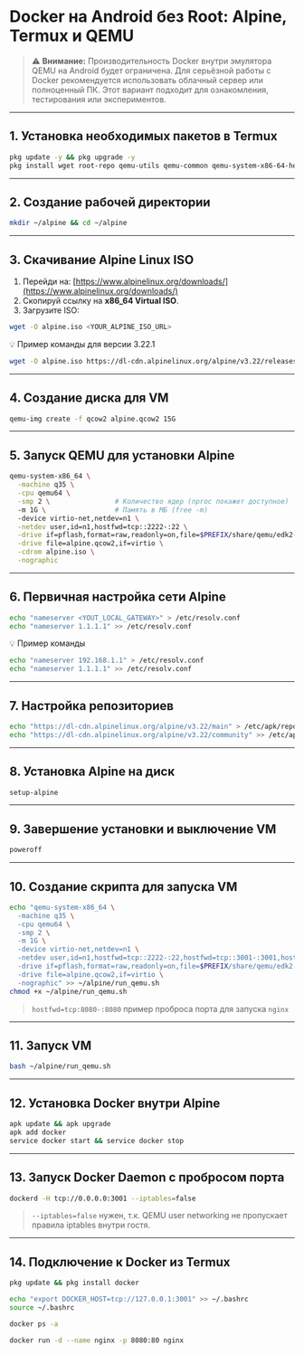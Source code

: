  # Docker на Android без Root: Alpine, Termux и QEMU 
  
  > ⚠️ **Внимание:** Производительность Docker внутри эмулятора QEMU на Android будет ограничена.  Для серьёзной работы с Docker рекомендуется использовать облачный сервер или полноценный ПК. Этот вариант подходит для ознакомления, тестирования или экспериментов.
  
  ---
  
  ## **1. Установка необходимых пакетов в Termux**
  
  ```bash
  pkg update -y && pkg upgrade -y
  pkg install wget root-repo qemu-utils qemu-common qemu-system-x86-64-headless
  ```
  
  ---
  
  ## **2. Создание рабочей директории**
  
  ```bash
  mkdir ~/alpine && cd ~/alpine
  ```
  
  ---
  
  ## **3. Скачивание Alpine Linux ISO**
  
  1. Перейди на: [https://www.alpinelinux.org/downloads/](https://www.alpinelinux.org/downloads/)
  2. Скопируй ссылку на **x86_64 Virtual ISO**.
  3. Загрузите ISO:
  
  ```bash
  wget -O alpine.iso <YOUR_ALPINE_ISO_URL>
  ```
  
  💡 Пример команды для версии 3.22.1
  ```bash
  wget -O alpine.iso https://dl-cdn.alpinelinux.org/alpine/v3.22/releases/x86_64/alpine-virt-3.22.1-x86_64.iso
  ```
  
  ---
  
  ## **4. Создание диска для VM**
  
  ```bash
  qemu-img create -f qcow2 alpine.qcow2 15G
  ```
  
  ---
  
  ## **5. Запуск QEMU для установки Alpine**
  
  ```bash
  qemu-system-x86_64 \
    -machine q35 \
    -cpu qemu64 \
    -smp 2 \                # Количество ядер (nproc покажет доступное)
    -m 1G \                 # Память в МБ (free -m)
    -device virtio-net,netdev=n1 \
    -netdev user,id=n1,hostfwd=tcp::2222-:22 \
    -drive if=pflash,format=raw,readonly=on,file=$PREFIX/share/qemu/edk2-x86_64-code.fd \
    -drive file=alpine.qcow2,if=virtio \
    -cdrom alpine.iso \
    -nographic
  ```
  
  ---
  
  ## **6. Первичная настройка сети Alpine**
  
  ```bash
  echo "nameserver <YOUT_LOCAL_GATEWAY>" > /etc/resolv.conf
  echo "nameserver 1.1.1.1" >> /etc/resolv.conf
  ```
  
  💡 Пример команды 
  ```bash
  echo "nameserver 192.168.1.1" > /etc/resolv.conf
  echo "nameserver 1.1.1.1" >> /etc/resolv.conf
  ```
  
  ---
  
  ## **7. Настройка репозиториев**
  
  ```bash
  echo "https://dl-cdn.alpinelinux.org/alpine/v3.22/main" > /etc/apk/repositories
  echo "https://dl-cdn.alpinelinux.org/alpine/v3.22/community" >> /etc/apk/repositories
  ```
  
  ---
  
  ## **8. Установка Alpine на диск**
  
  ```bash
  setup-alpine
  ```
  
  ---
  
  ## **9. Завершение установки и выключение VM**
  
  ```bash
  poweroff
  ```
  
  ---
  
  ## **10. Создание скрипта для запуска VM**
  
  ```bash
  echo "qemu-system-x86_64 \
    -machine q35 \
    -cpu qemu64 \
    -smp 2 \
    -m 1G \
    -device virtio-net,netdev=n1 \
    -netdev user,id=n1,hostfwd=tcp::2222-:22,hostfwd=tcp::3001-:3001,hostfwd=tcp:8080-:8080 \
    -drive if=pflash,format=raw,readonly=on,file=$PREFIX/share/qemu/edk2-x86_64-code.fd \
    -drive file=alpine.qcow2,if=virtio \
    -nographic" >> ~/alpine/run_qemu.sh
  chmod +x ~/alpine/run_qemu.sh
  ```
  
  > `hostfwd=tcp:8080-:8080` пример проброса порта для запуска `nginx`
  ---
  
  ## **11. Запуск VM**
  
  ```bash
  bash ~/alpine/run_qemu.sh
  ```
  
  ---
  
  ## **12. Установка Docker внутри Alpine**
  
  ```bash
  apk update && apk upgrade
  apk add docker
  service docker start && service docker stop
  ```
  
  ---
  
  ## **13. Запуск Docker Daemon с пробросом порта**
  
  ```bash
  dockerd -H tcp://0.0.0.0:3001 --iptables=false
  ```
  
  > `--iptables=false` нужен, т.к. QEMU user networking не пропускает правила iptables внутри гостя.
  
  ---
  
  ## **14. Подключение к Docker из Termux**
  ```bash
  pkg update && pkg install docker
  ```  
  ```bash
  echo "export DOCKER_HOST=tcp://127.0.0.1:3001" >> ~/.bashrc
  source ~/.bashrc
  ```
  
  ```bash
  docker ps -a
  ```
  
  ```bash
  docker run -d --name nginx -p 8080:80 nginx
  ```
